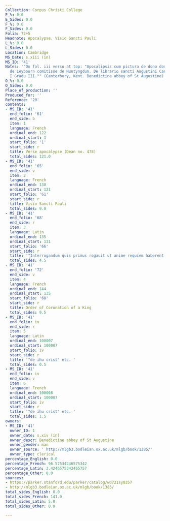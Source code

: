 ```yaml
---
Collection: Corpus Christi College
E_%: 0.0
E_Sides: 0.0
F_%: 0.0
F_Sides: 0.0
Folia: 72+5
Headnote: Apocalypse. Visio Sancti Pauli
L_%: 0.0
L_Sides: 0.0
Location: Cambridge
MS_Date: s.xiii (in)
MS_ID: '41'
Notes: '"On fol. iii verso at top: "Apocalipsis cum pictura de dono domine Juliane
  de Leybourn comitisse de Huntyngdun. De librario sancti Augustini Cantuarie Distinctione
  I Gradu III."" (Canterbury, Kent. Benedictine abbey of St Augustine)'
O_%: 0.0
O_Sides: 0.0
Place_of_production: ''
Produced_for: ''
Reference: '20'
contents:
- MS_ID: '41'
  end_folio: '61'
  end_side: b
  item: 1
  language: French
  ordinal_end: 122
  ordinal_start: 1
  start_folio: '1'
  start_side: r
  title: Verse apocalypse (Dean no. 478)
  total_sides: 121.0
- MS_ID: '41'
  end_folio: '65'
  end_side: v
  item: 2
  language: French
  ordinal_end: 130
  ordinal_start: 121
  start_folio: '61'
  start_side: r
  title: Visio Sancti Pauli
  total_sides: 9.0
- MS_ID: '41'
  end_folio: '68'
  end_side: r
  item: 3
  language: Latin
  ordinal_end: 135
  ordinal_start: 131
  start_folio: '66'
  start_side: r
  title: '"Interrogandum quis primus rogauit ut anime requiem haberent in inferno"'
  total_sides: 4.5
- MS_ID: '41'
  end_folio: '72'
  end_side: v
  item: 4
  language: French
  ordinal_end: 144
  ordinal_start: 135
  start_folio: '68'
  start_side: r
  title: Order of Coronation of a King
  total_sides: 9.5
- MS_ID: '41'
  end_folio: iv
  end_side: r
  item: 5
  language: Latin
  ordinal_end: 100007
  ordinal_start: 100007
  start_folio: iv
  start_side: r
  title: '"de ihu crist" etc. '
  total_sides: 0.5
- MS_ID: '41'
  end_folio: iv
  end_side: v
  item: 6
  language: French
  ordinal_end: 100008
  ordinal_start: 100007
  start_folio: iv
  start_side: r
  title: '"de ihu crist" etc. '
  total_sides: 1.5
owners:
- MS_ID: '41'
  owner_ID: 1
  owner_date: s.xiv (in)
  owner_descr: Benedictine abbey of St Augustine
  owner_gender: man
  owner_source: ' http://mlgb3.bodleian.ox.ac.uk/mlgb/book/1385/'
  owner_type: clerical
percentage_English: 0.0
percentage_French: 96.57534246575342
percentage_Latin: 3.4246575342465757
percentage_Other: 0.0
sources:
- https://parker.stanford.edu/parker/catalog/wd721sy0357
- http://mlgb3.bodleian.ox.ac.uk/mlgb/book/1385/
total_sides_English: 0.0
total_sides_French: 141.0
total_sides_Latin: 5.0
total_sides_Other: 0.0

---
```

